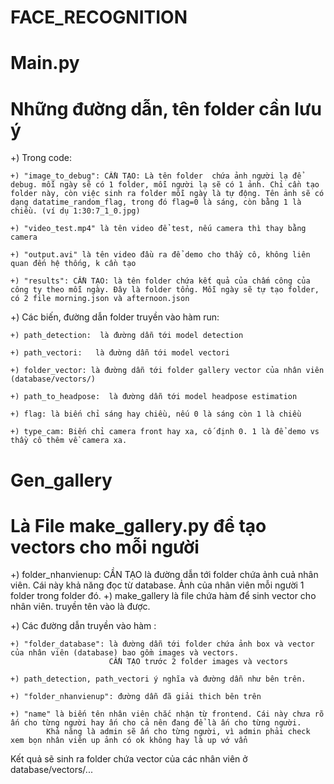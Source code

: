 # FACE_RECOGNITION

# Main.py

# Những đường dẫn, tên folder cần lưu ý

+) Trong code: 

    +) "image_to_debug": CẦN TẠO: Là tên folder  chứa ảnh người lạ để debug. mỗi ngày sẽ có 1 folder, mỗi người lạ sẽ có 1 ảnh. Chỉ cần tạo folder này, còn việc sinh ra folder mỗi ngày là tự động. Tên ảnh sẽ có dạng datatime_random_flag, trong đó flag=0 là sáng, còn bằng 1 là chiều. (ví dụ 1:30:7_1_0.jpg)

    +) "video_test.mp4" là tên video để test, nếu camera thì thay bằng camera

    +) "output.avi" là tên video đầu ra để demo cho thầy cô, không liên quan đến hệ thống, k cần tạo

    +) "results": CẦN TẠO: là tên folder chứa kết quả của chấm công của công ty theo mỗi ngày. Đây là folder tổng. Mỗi ngày sẽ tự tạo folder, có 2 file morning.json và afternoon.json

+)  Các biến, đường dẫn folder truyền vào hàm run:  

    +) path_detection:  là đường dẫn tới model detection

    +) path_vectori:   là đường dẫn tới model vectori

    +) folder_vector: là đường dẫn tới folder gallery vector của nhân viên (database/vectors/)

    +) path_to_headpose:  là đường dẫn tới model headpose estimation

    +) flag: là biến chỉ sáng hay chiều, nếu 0 là sáng còn 1 là chiều

    +) type_cam: Biến chỉ camera front hay xa, cố định 0. 1 là để demo vs thầy cô thêm về camera xa.


# Gen_gallery
# Là File make_gallery.py để tạo vectors cho mỗi người

+) folder_nhanvienup: CẦN TẠO là đường dẫn tới folder chứa ảnh cuả nhân viên. Cái này khả năng đọc từ database. 
                        Ảnh của nhân viên mỗi người 1 folder trong folder đó. 
+) make_gallery là file chứa hàm để sinh vector cho nhân viên. truyền tên vào là được.

+) Các đường dẫn truyền vào hàm :
    
    +) "folder_database": là đường dẫn tới folder chứa ảnh box và vector của nhân viên (database) bao gồm images và vectors. 
                          CẦN TẠO trước 2 folder images và vectors
    
    +) path_detection, path_vectori ý nghĩa và đường dẫn như bên trên.
    
    +) "folder_nhanvienup": đường dẫn đã giải thich bên trên

    +) "name" là biến tên nhân viên chắc nhận từ frontend. Cái này chưa rõ ấn cho từng người hay ấn cho cả nên đang để là ấn cho từng người.
            Khả năng là admin sẽ ấn cho từng người, vì admin phải check xem bọn nhân viên up ảnh có ok không hay là up vớ vẩn

Kết quả sẽ sinh ra folder chứa vector của các nhân viên ở database/vectors/...